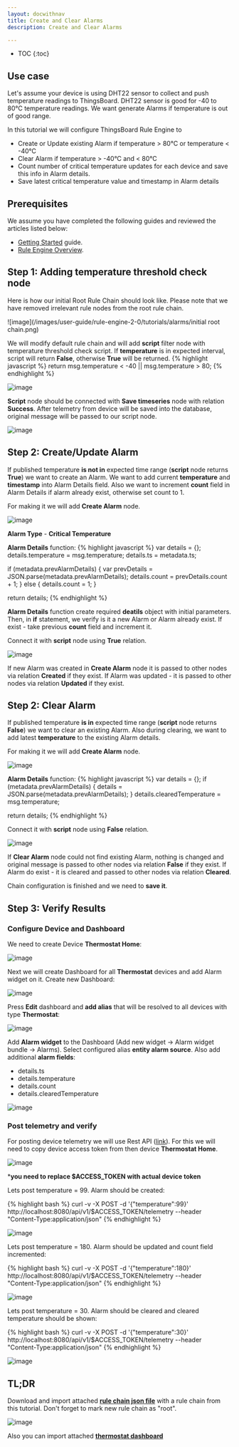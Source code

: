 ```yaml
---
layout: docwithnav
title: Create and Clear Alarms
description: Create and Clear Alarms

---
```


* TOC
{:toc}

## Use case

Let's assume your device is using DHT22 sensor to collect and push temperature readings to ThingsBoard. 
DHT22 sensor is good for -40 to 80°C temperature readings. We want generate Alarms if temperature is out of good range.

In this tutorial we will configure ThingsBoard Rule Engine to 

- Create or Update existing Alarm if temperature > 80°C or temperature < -40°C
- Clear Alarm if temperature > -40°C and < 80°C
- Count number of critical temperature updates for each device and save this info in Alarm details.
- Save latest critical temperature value and timestamp in Alarm details

## Prerequisites 

We assume you have completed the following guides and reviewed the articles listed below:

  * [Getting Started](/docs/getting-started-guides/helloworld/) guide.
  * [Rule Engine Overview](/docs/user-guide/rule-engine-2-0/overview/).

## Step 1: Adding temperature threshold check node
Here is how our initial Root Rule Chain should look like. Please note that we have removed irrelevant rule nodes from the root rule chain.

![image](/images/user-guide/rule-engine-2-0/tutorials/alarms/initial root chain.png)

We will modify default rule chain and will add **script** filter node with temperature threshold check script. 
If **temperature** is in expected interval, script will return **False**, otherwise **True** will be returned.
{% highlight javascript %}
return msg.temperature < -40 || msg.temperature > 80;
{% endhighlight %}

![image](/images/user-guide/rule-engine-2-0/tutorials/alarms/script-threshold.png)

**Script** node should be connected with **Save timeseries** node with relation **Success**. 
After telemetry from device will be saved into the database, original message will be passed to our script node. 

![image](/images/user-guide/rule-engine-2-0/tutorials/alarms/script-added.png)
 
## Step 2: Create/Update Alarm
If published temperature **is not in** expected time range (**script** node returns **True**) we want to create an Alarm.
We want to add current **temperature** and **timestamp** into Alarm Details field.
Also we want to increment **count** field in Alarm Details if alarm already exist, otherwise set count to 1.
 
For making it we will add **Create Alarm** node.

![image](/images/user-guide/rule-engine-2-0/tutorials/alarms/add-create-alarm.png)


**Alarm Type** - **Critical Temperature**

**Alarm Details** function:
{% highlight javascript %}
var details = {};
details.temperature = msg.temperature;
details.ts = metadata.ts;

if (metadata.prevAlarmDetails) {
    var prevDetails = JSON.parse(metadata.prevAlarmDetails);
    details.count = prevDetails.count + 1;
} else {
    details.count = 1;
}

return details;
{% endhighlight %}

**Alarm Details** function create required **deatils** object with initial parameters. Then, in **if** statement, we verify is it a new Alarm or Alarm already exist.
If exist - take previous **count** field and increment it.

Connect it with **script** node using **True** relation.

![image](/images/user-guide/rule-engine-2-0/tutorials/alarms/create-added.png)

If new Alarm was created in **Create Alarm** node it is passed to other nodes via relation **Created** if they exist. 
If Alarm was updated - it is passed to other nodes via relation **Updated** if they exist. 

## Step 2: Clear Alarm
If published temperature **is in** expected time range (**script** node returns **False**) we want to clear an existing Alarm.
Also during clearing, we want to add latest **temperature** to the existing Alarm details.

For making it we will add **Create Alarm** node.

![image](/images/user-guide/rule-engine-2-0/tutorials/alarms/add-clear-alarm.png)

**Alarm Details** function:
{% highlight javascript %}
var details = {};
if (metadata.prevAlarmDetails) {
    details = JSON.parse(metadata.prevAlarmDetails);
}
details.clearedTemperature = msg.temperature;

return details;
{% endhighlight %}

Connect it with **script** node using **False** relation.

![image](/images/user-guide/rule-engine-2-0/tutorials/alarms/clear-added.png)

If **Clear Alarm** node could not find existing Alarm, nothing is changed and original message is passed to other nodes via relation **False** if they exist. 
If Alarm do exist - it is cleared and passed to other nodes via relation **Cleared**.

Chain configuration is finished and we need to **save it**.

## Step 3: Verify Results

### Configure Device and Dashboard 
We need to create Device **Thermostat Home**:

![image](/images/user-guide/rule-engine-2-0/tutorials/alarms/create-device.png)


Next we will create Dashboard for all **Thermostat** devices and add Alarm widget on it. Create new Dashboard:

![image](/images/user-guide/rule-engine-2-0/tutorials/alarms/add-dashboard.png)

Press **Edit** dashboard and **add alias** that will be resolved to all devices with type **Thermostat**:

![image](/images/user-guide/rule-engine-2-0/tutorials/alarms/add-alias.png)

Add **Alarm widget** to the Dashboard (Add new widget -> Alarm widget bundle -> Alarms). Select configured alias **entity alarm source**. 
Also add additional **alarm fields**:

- details.ts
- details.temperature
- details.count
- details.clearedTemperature

![image](/images/user-guide/rule-engine-2-0/tutorials/alarms/alarm-widget-config.png)

### Post telemetry and verify
For posting device telemetry we will use Rest API ([link](/docs/reference/http-api/#telemetry-upload-api)). For this we will need to
copy device access token from then device **Thermostat Home**. 

![image](/images/user-guide/rule-engine-2-0/tutorials/alarms/copy-access-token.png)

***you need to replace $ACCESS_TOKEN with actual device token**

Lets post temperature = 99. Alarm should be created:

{% highlight bash %}
curl -v -X POST -d '{"temperature":99}' http://localhost:8080/api/v1/$ACCESS_TOKEN/telemetry --header "Content-Type:application/json"
{% endhighlight %}

![image](/images/user-guide/rule-engine-2-0/tutorials/alarms/alarm-created.png)

Lets post temperature = 180. Alarm should be updated and count field incremented:

{% highlight bash %}
curl -v -X POST -d '{"temperature":180}' http://localhost:8080/api/v1/$ACCESS_TOKEN/telemetry --header "Content-Type:application/json"
{% endhighlight %}

![image](/images/user-guide/rule-engine-2-0/tutorials/alarms/alarm-updated.png)

Lets post temperature = 30. Alarm should be cleared and cleared temperature should be shown:

{% highlight bash %}
curl -v -X POST -d '{"temperature":30}' http://localhost:8080/api/v1/$ACCESS_TOKEN/telemetry --header "Content-Type:application/json"
{% endhighlight %}

![image](/images/user-guide/rule-engine-2-0/tutorials/alarms/alarm-cleared.png)

## TL;DR

Download and import attached [**rule chain json file**](/docs/user-guide/resources/temperature_alarm_chain.json) with a rule chain from this tutorial. Don't forget to mark new rule chain as "root".

![image](/images/user-guide/rule-engine-2-0/tutorials/make-root.png)

Also you can import attached [**thermostat dashboard**](/docs/user-guide/resources/thermostat_dashboard.json)

